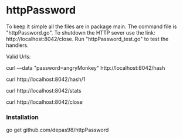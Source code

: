 # httpPassword
To keep it simple all the files are in package main.  The command file is "httpPassword.go".  To shutdown the HTTP sever use the link: http://localhost:8042/close.  Run "httpPassword_test.go" to test the handlers.

Valid Urls:

curl —data "password=angryMonkey" http://localhost:8042/hash

curl http://localhost:8042/hash/1

curl http://localhost:8042/stats

curl http://localhost:8042/close

### Installation
go get github.com/depas98/httpPassword

